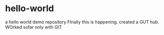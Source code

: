 # hello-world
a hello world demo repository
FInally this is happening. created a GUT hub.
WOrked sofar only with GIT

